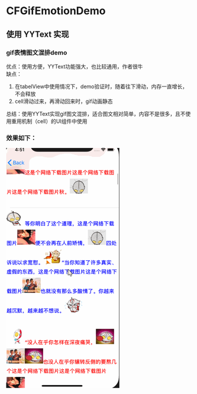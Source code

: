 # CFGifEmotionDemo

## 使用 YYText 实现

### gif表情图文混排demo
优点：使用方便，YYText功能强大，也比较通用，作者很牛  
缺点：
1. 在tabelView中使用情况下，demo验证时，随着往下滑动，内存一直增长，不会释放
2. cell滑动过来，再滑动回来时，gif动画静态

总结：使用YYText实现gif图文混排，适合图文相对简单，内容不是很多，且不使用重用机制（cell）的UI组件中使用

### 效果如下：

![image](https://github.com/yuchuanfeng/CFGifEmotionDemo/blob/master/Untitled.gif)

